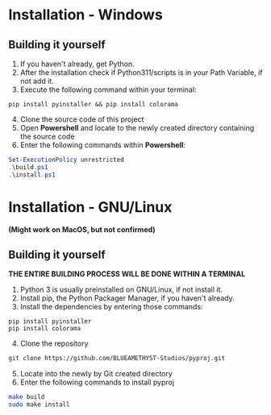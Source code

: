 # Installation - Windows


## Building it yourself

1. If you haven't already, get Python.
2. After the installation check if Python311/scripts is in your Path Variable, if not add it.
3. Execute the following command within your terminal:

```
pip install pyinstaller && pip install colorama
```

4. Clone the source code of this project
5. Open **Powershell** and locate to the newly created directory containing the source code
6. Enter the following commands within **Powershell**:

```powershell
Set-ExecutionPolicy unrestricted
.\build.ps1
.\install.ps1
```

# Installation - GNU/Linux


**(Might work on MacOS, but not confirmed)**

## Building it yourself

**THE ENTIRE BUILDING PROCESS WILL BE DONE WITHIN A TERMINAL**

1. Python 3 is usually preinstalled on GNU/Linux, if not install it.
2. Install pip, the Python Packager Manager, if you haven't already.
3. Install the dependencies by entering those commands:

```
pip install pyinstaller
pip install colorama
```

4. Clone the repository

```sh
git clone https://github.com/BLUEAMETHYST-Studios/pyproj.git
```

5. Locate into the newly by Git created directory
6. Enter the following commands to install pyproj

```sh
make build
sudo make install
```